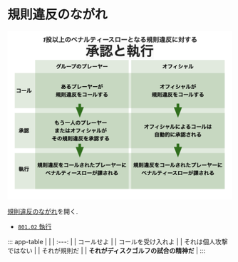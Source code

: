 # 規則違反のながれ

![規則違反のながれ](assets/img/enforcement.png)

[規則違反のながれ](https://jpdga-shizuoka.github.io/rules/assets/img/enforcement.png)を開く.

* [`801.02` 執行](80102)

::: app-table
|   |
| :---: |
| コールせよ |
| コールを受け入れよ |
| それは個人攻撃ではない |
| それが規則だ |
| **それがディスクゴルフの試合の精神だ** |
:::
